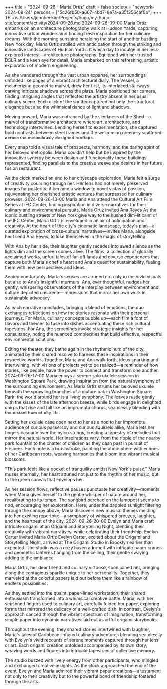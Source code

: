 +++
title = "2024-09-26 - Maria Ortiz"
draft = false
society = "newyork-2024-09-24"
persons = ["5c26fb50-a667-4bd7-8e7a-a35f256caf0b"]
+++
This is /Users/joonheekim/Projects/hugo/my-hugo-site/content/activity/2024-09-26.md
2024-09-26-09-00
Maria Ortiz embarks on an architecture photography walk at Hudson Yards, capturing innovative urban wonders and finding fresh inspiration for her culinary dreams.
With the morning sunshine heralding the start of another bustling New York day, Maria Ortiz strolled with anticipation through the striking and innovative landscapes of Hudson Yards. It was a day to indulge in her less-explored interest—architecture photography. Equipped with her trusted DSLR and a keen eye for detail, Maria embarked on this refreshing, artistic exploration of modern engineering.

As she wandered through the vast urban expanse, her surroundings unfolded like pages of a vibrant architectural diary. The Vessel, a mesmerizing geometric marvel, drew her first, its interlaced stairways carving intricate shadows across the plaza. Maria positioned her camera, finding intriguing angles that reflected the artistry absent in her usual culinary scene. Each click of the shutter captured not only the structural elegance but also the whimsical dance of light and shadows.

Moving onward, Maria was entranced by the sleekness of the Shed—a marvel of transformative architecture where art, architecture, and technology intertwined. Lending herself to experimentation, she captured bold contrasts between steel frames and the welcoming greenery scattered across the meticulously designed rooftops.

Every snap told a visual tale of prospects, harmony, and the daring spirit of her beloved metropolis. Maria couldn't help but be inspired by the innovative synergy between design and functionality these buildings represented, finding parallels to the creative weave she desires in her future fusion restaurant.

As the clock marked an end to her cityscape exploration, Maria felt a surge of creativity coursing through her. Her lens had not merely preserved images for posterity; it became a window to novel vistas of passion, rejuvenating her cherished artistic ventures that surpassed her culinary prowess.
2024-09-26-13-00
Maria and Ana attend the Cultural Art Film Series at IFC Center, finding inspiration in diverse narratives for their culinary and environmental pursuits.
Maria Ortiz invited Ana Reyes
As the iconic bustling streets of New York give way to the hushed dim-lit calm of the IFC Center, Maria Ortiz is enveloped in an air of anticipation and creativity. At the heart of the city's cinematic landscape, today's plan—a curated exploration of cross-cultural narratives—invites Maria, alongside her friend Ana Reyes, to lose themselves in the magic of storytelling.

With Ana by her side, their laughter gently recedes into awed silence as the lights dim and the screen comes alive. The films, a collection of globally acclaimed works, unfurl tales of far-off lands and diverse experiences that capture both Maria's chef's heart and Ana's quest for sustainability, fueling them with new perspectives and ideas.

Seated comfortably, Maria's senses are attuned not only to the vivid visuals but also to Ana's insightful murmurs. Ana, ever thoughtful, nudges her gently, whispering observations of the interplay between environment and culture depicted onscreen—impressions that mirror her own work in sustainable advocacy.

As each narrative concludes, bringing a blend of emotions, the duo exchanges reflections on how the stories resonate with their personal journeys. For Maria, culinary concepts bubble up—each film a font of flavors and themes to fuse into dishes accentuating these rich cultural tapestries. For Ana, the screenings invoke strategic insights for her consultancy, noting the nuanced complexities that build effective, respectful environmental solutions.

Exiting the theater, they bathe again in the rhythmic hum of the city, animated by their shared resolve to harness these inspirations in their respective worlds. Together, Maria and Ana walk forth, ideas sparking and intertwining, with visions of projects yet to be realized—a reminder of how stories, like people, have the power to connect and transform one another.
2024-09-26-17-00
Maria enjoys a serene solo ukulele session in Washington Square Park, drawing inspiration from the natural symphony of the surrounding environment.
As Maria Ortiz strums her beloved ukulele beneath the sprawling branches of a mature oak in Washington Square Park, the world around her is a living symphony. The leaves rustle gently with the kisses of the late afternoon breeze, while birds engage in delighted chirps that rise and fall like an impromptu chorus, seamlessly blending with the distant hum of city life.

Setting her ukulele case open next to her as a nod to her impromptu audience of curious passersby and curious squirrels alike, Maria lets her fingers cascade over the nylon strings, creating a tapestry of melodies that mirror the natural world. Her inspirations vary, from the ripple of the nearby park fountain to the chatter of children as they dash past in pursuit of Frisbees. Each note is a brushstroke, painting the atmosphere with echoes of her Caribbean roots, weaving harmonies that bloom into vibrant musical blossoms.

"This park feels like a pocket of tranquility amidst New York's pulse," Maria muses internally, her heart attuned not just to the rhythm of her music, but to the green canvas that envelops her.

As her session flows, reflective pauses punctuate her creativity—moments when Maria gives herself to the gentle whisper of nature around her, recalibrating to its tempo. The songbird perched on the lamppost seems to nod, encouraging her exploration. Here, under the dappled sunlight filtering through the canopy above, Maria discovers new musical themes melding into her existing repertoire—a symphony of whispered breezes, laughter, and the heartbeat of the city.
2024-09-26-20-00
Evelyn and Maria craft intricate origami at an Origami and Storytelling Night, blending their creativity with vibrant narratives, while celebrating their friendship.
Evelyn Carter invited Maria Ortiz
Evelyn Carter, excited about the Origami and Storytelling Night, arrived at The Origami Studio in Brooklyn earlier than expected. The studio was a cozy haven adorned with intricate paper cranes and geometric lanterns hanging from the ceiling, their gentle swaying adding to the ambiance.

Maria Ortiz, her dear friend and culinary virtuoso, soon joined her, bringing along the contagious sparkle unique to her personality. Together, they marveled at the colorful papers laid out before them like a rainbow of endless possibilities. 

As they settled into the quaint, paper-lined workstation, their shared enthusiasm transformed into a whimsical creative battle. Maria, with her seasoned fingers used to culinary art, carefully folded her paper, exploring forms that mirrored the delicacy of a well-crafted dish. In contrast, Evelyn's approach danced through the vibrant spectrum of imagination, transforming simple paper into dynamic narratives laid out as artful origami storybooks.

Throughout the evening, they shared stories intertwined with laughter, Maria's tales of Caribbean-infused culinary adventures blending seamlessly with Evelyn's vivid recounts of serene moments captured through her lens or art. Each origami creation unfolded accompanied by its own story, weaving words and figures into intricate tapestries of collective memory.

The studio buzzed with lively energy from other participants, who mingled and exchanged creative insights. As the clock approached the end of the event, Evelyn and Maria admired their vibrant paper creations—a testament not only to their creativity but to the powerful bond of friendship fostered through the arts.
